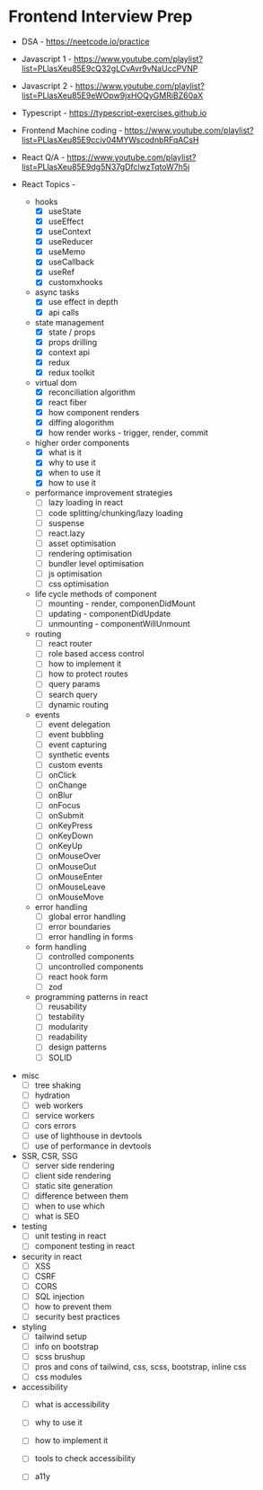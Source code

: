 # Frontend Interview Prep

- DSA - https://neetcode.io/practice
- Javascript 1 - https://www.youtube.com/playlist?list=PLlasXeu85E9cQ32gLCvAvr9vNaUccPVNP
- Javascript 2 - https://www.youtube.com/playlist?list=PLlasXeu85E9eWOpw9jxHOQyGMRiBZ60aX
- Typescript - https://typescript-exercises.github.io
- Frontend Machine coding - https://www.youtube.com/playlist?list=PLlasXeu85E9cciv04MYWscodnbRFqACsH
- React Q/A - https://www.youtube.com/playlist?list=PLlasXeu85E9dg5N37gDfclwzTqtoW7h5j

- React Topics - 
  * hooks
      * [x] useState
      * [x] useEffect
      * [x] useContext
      * [x] useReducer
      * [x] useMemo
      * [x] useCallback
      * [x] useRef
      * [x] customxhooks

  * async tasks
      * [x] use effect in depth
      * [x] api calls
  
  * state management
      * [x] state / props
      * [x] props drilling
      * [x] context api
      * [x] redux
      * [x] redux toolkit
  
  * virtual dom
      * [x] reconciliation algorithm
      * [x] react fiber
      * [x] how component renders
      * [x] diffing alogorithm
      * [x] how render works - trigger, render, commit
  
  * higher order components
      * [x] what is it
      * [x] why to use it
      * [x] when to use it
      * [x] how to use it

  * performance improvement strategies
      * [ ] lazy loading in react
      * [ ] code splitting/chunking/lazy loading
      * [ ] suspense
      * [ ] react.lazy
      * [ ] asset optimisation
      * [ ] rendering optimisation
      * [ ] bundler level optimisation
      * [ ] js optimisation
      * [ ] css optimisation
  
  * life cycle methods of component
      * [ ] mounting - render, componenDidMount
      * [ ] updating - componentDidUpdate
      * [ ] unmounting - componentWillUnmount
  
  * routing
      * [ ] react router
      * [ ] role based access control
      * [ ] how to implement it
      * [ ] how to protect routes
      * [ ] query params
      * [ ] search query
      * [ ] dynamic routing

  * events
      * [ ] event delegation
      * [ ] event bubbling
      * [ ] event capturing
      * [ ] synthetic events
      * [ ] custom events
      * [ ] onClick
      * [ ] onChange
      * [ ] onBlur
      * [ ] onFocus
      * [ ] onSubmit
      * [ ] onKeyPress
      * [ ] onKeyDown
      * [ ] onKeyUp
      * [ ] onMouseOver
      * [ ] onMouseOut
      * [ ] onMouseEnter
      * [ ] onMouseLeave
      * [ ] onMouseMove

  * error handling
      * [ ] global error handling
      * [ ] error boundaries
      * [ ] error handling in forms
  
  * form handling
      * [ ] controlled components
      * [ ] uncontrolled components
      * [ ] react hook form
      * [ ] zod

  * programming patterns in react
      * [ ] reusability
      * [ ] testability
      * [ ] modularity
      * [ ] readability
      * [ ] design patterns
      * [ ] SOLID

 * misc
      * [ ] tree shaking
      * [ ] hydration
      * [ ] web workers
      * [ ] service workers
      * [ ] cors errors
      * [ ] use of lighthouse in devtools
      * [ ] use of performance in devtools

  * SSR, CSR, SSG
      * [ ] server side rendering
      * [ ] client side rendering
      * [ ] static site generation
      * [ ] difference between them
      * [ ] when to use which
      * [ ] what is SEO  
  
  * testing
      * [ ] unit testing in react
      * [ ] component testing in react
  
  * security in react
      * [ ] XSS
      * [ ] CSRF
      * [ ] CORS
      * [ ] SQL injection
      * [ ] how to prevent them
      * [ ] security best practices

  * styling
      * [ ] tailwind setup
      * [ ] info on bootstrap
      * [ ] scss brushup
      * [ ] pros and cons of tailwind, css, scss, bootstrap, inline css
      * [ ] css modules
  
  * accessibility
      * [ ] what is accessibility
      * [ ] why to use it
      * [ ] how to implement it
      * [ ] tools to check accessibility
      * [ ] a11y
  
